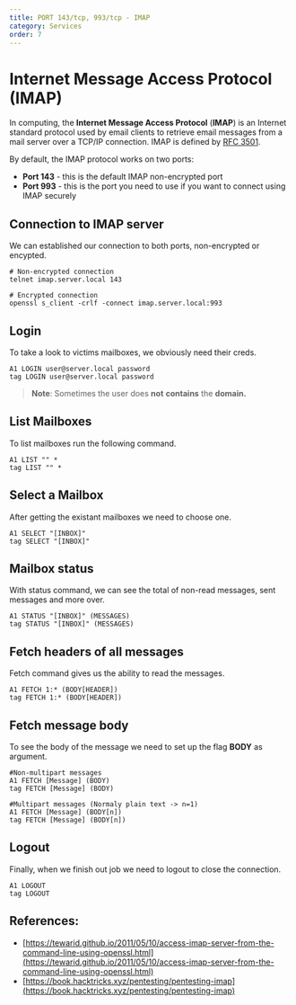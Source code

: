 ```yaml
---
title: PORT 143/tcp, 993/tcp - IMAP
category: Services
order: 7
---
```


# Internet Message Access Protocol (IMAP)

In computing, the **Internet Message Access Protocol** (**IMAP**) is an Internet standard protocol used by email clients to retrieve email messages from a mail server over a TCP/IP connection. IMAP is defined by [RFC 3501](https://tools.ietf.org/html/rfc3501).

By default, the IMAP protocol works on two ports:

* **Port 143** - this is the default IMAP non-encrypted port
* **Port 993** - this is the port you need to use if you want to connect using IMAP securely

## Connection to IMAP server

We can established our connection to both ports, non-encrypted or encypted.

```
# Non-encrypted connection
telnet imap.server.local 143

# Encrypted connection
openssl s_client -crlf -connect imap.server.local:993
```

## Login

To take a look to victims mailboxes, we obviously need their creds.

```
A1 LOGIN user@server.local password
tag LOGIN user@server.local password
```

> **Note**: Sometimes the user does **not** **contains** the **domain.**

## List Mailboxes

To list mailboxes run the following command.

```
A1 LIST "" *
tag LIST "" * 
```

## Select a Mailbox

After getting the existant mailboxes we need to choose one.

```
A1 SELECT "[INBOX]"
tag SELECT "[INBOX]"
```

## Mailbox status

With status command, we can see the total of non-read messages, sent messages and more over.

```
A1 STATUS "[INBOX]" (MESSAGES)
tag STATUS "[INBOX]" (MESSAGES)
```

## Fetch headers of all messages

Fetch command gives us the ability to read the messages.

```
A1 FETCH 1:* (BODY[HEADER])
tag FETCH 1:* (BODY[HEADER])
```

## Fetch message body

To see the body of the message we need to set up the flag **BODY** as argument.

```
#Non-multipart messages
A1 FETCH [Message] (BODY)
tag FETCH [Message] (BODY)

#Multipart messages (Normaly plain text -> n=1)
A1 FETCH [Message] (BODY[n])
tag FETCH [Message] (BODY[n])
```

## Logout

Finally, when we finish out job we need to logout to close the connection.

```
A1 LOGOUT
tag LOGOUT
```

## References:

* [https://tewarid.github.io/2011/05/10/access-imap-server-from-the-command-line-using-openssl.html](https://tewarid.github.io/2011/05/10/access-imap-server-from-the-command-line-using-openssl.html)
* [https://book.hacktricks.xyz/pentesting/pentesting-imap](https://book.hacktricks.xyz/pentesting/pentesting-imap)
